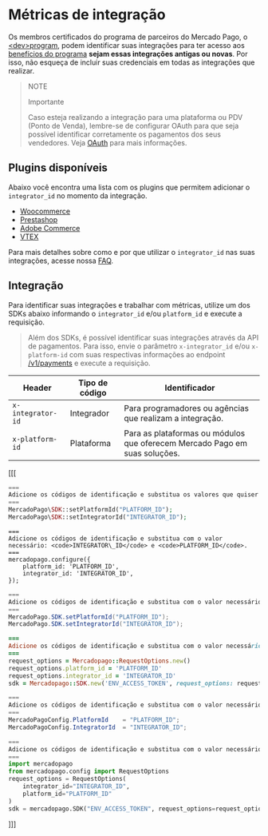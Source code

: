 # Métricas de integração

Os membros certificados do programa de parceiros do Mercado Pago, o [&lt;dev>program](https://www.mercadopago.com.br/developers/pt/developer-program), podem identificar suas integrações para ter acesso aos [benefícios do programa](https://www.mercadopago.com.br/developers/pt/developer-program#dev-program-benefits) **sejam essas integrações antigas ou novas**. Por isso, não esqueça de incluir suas credenciais em todas as integrações que realizar.

> NOTE
>
> Importante
>
> Caso esteja realizando a integração para uma plataforma ou PDV (Ponto de Venda), lembre-se de configurar OAuth para que seja possível identificar corretamente os pagamentos dos seus vendedores. Veja [OAuth](/developers/pt/docs/security/oauth/introduction) para mais informações.

## Plugins disponíveis

Abaixo você encontra uma lista com os plugins que permitem adicionar o `integrator_id` no momento da integração.

- [Woocommerce](/developers/pt/docs/woocommerce/introduction)
- [Prestashop](/developers/pt/docs/prestashop/landing)
- [Adobe Commerce](/developers/pt/docs/adobe-commerce/landing)
- [VTEX](/developers/pt/docs/vtex/introduction)

Para mais detalhes sobre como e por que utilizar o `integrator_id` nas suas integrações, acesse nossa [FAQ](https://www.mercadopago.com/developers/pt/support/23937).

## Integração 

Para identificar suas integrações e trabalhar com métricas, utilize um dos SDKs abaixo informando o `integrator_id` e/ou `platform_id` e execute a requisição.

> Além dos SDKs, é possível identificar suas integrações através da API de pagamentos. Para isso, envie o parâmetro `x-integrator_id` e/ou `x-platform-id` com suas respectivas informações ao endpoint [/v1/payments](/developers/pt/reference/payments/_payments/post) e execute a requisição.

| Header | Tipo de código | Identificador |
| --- | --- | --- |
| `x-integrator-id` | Integrador | Para programadores ou agências que realizam a integração. |
| `x-platform-id` | Plataforma | Para as plataformas ou módulos que oferecem Mercado Pago em suas soluções. |

[[[
```php
===
Adicione os códigos de identificação e substitua os valores que quiser: <code>INTEGRATOR\_ID</code> e <code>PLATFORM_ID</code>.
===
MercadoPago\SDK::setPlatformId("PLATFORM_ID");
MercadoPago\SDK::setIntegratorId("INTEGRATOR_ID");
```
```node
===
Adicione os códigos de identificação e substitua com o valor necessário: <code>INTEGRATOR\_ID</code> e <code>PLATFORM_ID</code>.
===
mercadopago.configure({
    platform_id: 'PLATFORM_ID',
    integrator_id: 'INTEGRATOR_ID',
});
```
```java
===
Adicione os códigos de identificação e substitua com o valor necessário: <code>INTEGRATOR\_ID</code> e <code>PLATFORM_ID</code>.
===
MercadoPago.SDK.setPlatformId("PLATFORM_ID");
MercadoPago.SDK.setIntegratorId("INTEGRATOR_ID");
```
```ruby
===
Adicione os códigos de identificação e substitua com o valor necessário: <code>INTEGRATOR\_ID</code> e <code>PLATFORM_ID</code>.
===
request_options = Mercadopago::RequestOptions.new()
request_options.platform_id = 'PLATFORM_ID'
request_options.integrator_id = 'INTEGRATOR_ID'
sdk = Mercadopago::SDK.new('ENV_ACCESS_TOKEN', request_options: request_options)
```
```csharp
===
Adicione os códigos de identificação e substitua com o valor necessário: <code>INTEGRATOR\_ID</code> e <code>PLATFORM_ID</code>.
===
MercadoPagoConfig.PlatformId    = "PLATFORM_ID";
MercadoPagoConfig.IntegratorId  = "INTEGRATOR_ID";
```
```python
===
Adicione os códigos de identificação e substitua com o valor necessário: <code>INTEGRATOR\_ID</code> e <code>PLATFORM_ID</code>.
===
import mercadopago
from mercadopago.config import RequestOptions
request_options = RequestOptions(
    integrator_id="INTEGRATOR_ID",
    platform_id="PLATFORM_ID"
)
sdk = mercadopago.SDK("ENV_ACCESS_TOKEN", request_options=request_options)
```
]]]

